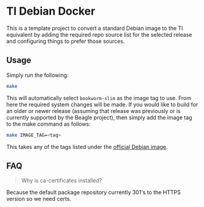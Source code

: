 # TI Debian Docker

This is a template project to convert a standard Debian image to the TI
equivalent by adding the required repo source list for the selected release and
configuring things to prefer those sources.


## Usage

Simply run the following:

```bash
make
```

This will automatically select `bookworm-slim` as the image tag to use. From
here the required system changes will be made. If you would like to build for
an older or newer release (assuming that release was previously or is currently
supported by the Beagle project), then simply add the image tag to the make
command as follows:

```bash
make IMAGE_TAG=<tag>
```

This takes any of the tags listed under the [official Debian
image](https://hub.docker.com/_/debian).


## FAQ

> Why is ca-certificates installed?

Because the default package repository currently 301's to the HTTPS version so
we need certs.
